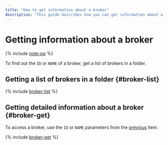 ```yaml
---
title: "How to get information about a broker"
description: "This guide describes how you can get information about a broker."
---
```


# Getting information about a broker

{% include [note-pp](../../../_includes/iot-core/note-pp.md) %}

To find out the `ID` or `NAME` of a broker, get a list of brokers in a folder.

## Getting a list of brokers in a folder {#broker-list}

{% include [broker-list](../../../_includes/iot-core/broker-list.md) %}

## Getting detailed information about a broker {#broker-get}

To access a broker, use the `ID` or `NAME` parameters from the [previous](#broker-list) item.

{% include [broker-get](../../../_includes/iot-core/broker-get.md) %}